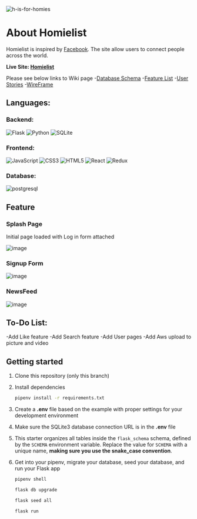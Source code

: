 ![h-is-for-homies](https://user-images.githubusercontent.com/103973779/205349834-7e5b49da-102d-4494-8c40-81b61531bf0b.png)

<h1> About Homielist </h1>

Homielist is inspired by [Facebook](https://facebook.com/). The site allow users to connect people across the world.

**Live Site: [Homielist](https://homielist.onrender.com)**

Please see below links to Wiki page
-[Database Schema](https://github.com/SimonMTan/Capstone/wiki/Database-Schema-Design)
-[Feature List](https://github.com/SimonMTan/Capstone/wiki/MVP-Features)
-[User Stories](https://github.com/SimonMTan/Capstone/wiki/User-Stories)
-[WireFrame](https://github.com/SimonMTan/Capstone/wiki/Wire-Frames)

<h2> Languages: </h2>

<h3> Backend: </h3>

![Flask](https://img.shields.io/badge/flask-%23000.svg?style=for-the-badge&logo=flask&logoColor=white)
![Python](https://img.shields.io/badge/python-3670A0?style=for-the-badge&logo=python&logoColor=ffdd54)
![SQLite](https://img.shields.io/badge/sqlite-%2307405e.svg?style=for-the-badge&logo=sqlite&logoColor=white)

<h3> Frontend: </h3>

![JavaScript](https://img.shields.io/badge/javascript-%23323330.svg?style=for-the-badge&logo=javascript&logoColor=%23F7DF1E)
![CSS3](https://img.shields.io/badge/css3-%231572B6.svg?style=for-the-badge&logo=css3&logoColor=white)
![HTML5](https://img.shields.io/badge/html5-%23E34F26.svg?style=for-the-badge&logo=html5&logoColor=white)
![React](https://img.shields.io/badge/react-%2320232a.svg?style=for-the-badge&logo=react&logoColor=%2361DAFB)
![Redux](https://img.shields.io/badge/redux-%23593d88.svg?style=for-the-badge&logo=redux&logoColor=white)


<h3> Database: </h3>

![postgresql](https://img.shields.io/badge/PostgreSQL-4169E1?style=for-the-badge&logo=PostgreSQL&logoColor=white)

<h2> Feature </h2>

<h3> Splash Page </h3>

Initial page loaded with Log in form attached 

![image](https://user-images.githubusercontent.com/103973779/205352804-ef1c6412-1c7a-457e-b4ca-4d25adc212b9.png)

<h3> Signup Form </h3>

![image](https://user-images.githubusercontent.com/103973779/205353367-98b5bd20-f8d5-471e-a4de-3d344155686f.png)

<h3> NewsFeed </h3>

![image](https://user-images.githubusercontent.com/103973779/205353930-736b33c1-f979-4c6e-84f9-d59a8cf1dce8.png)


<h2> To-Do List:</h2>

-Add Like feature
-Add Search feature
-Add User pages
-Add Aws upload to picture and video

      
## Getting started
1. Clone this repository (only this branch)

2. Install dependencies

      ```bash
      pipenv install -r requirements.txt
      ```

3. Create a **.env** file based on the example with proper settings for your
   development environment

4. Make sure the SQLite3 database connection URL is in the **.env** file

5. This starter organizes all tables inside the `flask_schema` schema, defined
   by the `SCHEMA` environment variable.  Replace the value for
   `SCHEMA` with a unique name, **making sure you use the snake_case
   convention**.

6. Get into your pipenv, migrate your database, seed your database, and run your Flask app

   ```bash
   pipenv shell
   ```

   ```bash
   flask db upgrade
   ```

   ```bash
   flask seed all
   ```

   ```bash
   flask run
   ```

